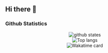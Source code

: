 ## Hi there 👋

<!--
**ccn8-caleb/ccn8-caleb** is a ✨ _special_ ✨ repository because its `README.md` (this file) appears on your GitHub profile.

Here are some ideas to get you started:

- 🔭 I’m currently working on ...
- 🌱 I’m currently learning ...
- 👯 I’m looking to collaborate on ...
- 🤔 I’m looking for help with ...
- 💬 Ask me about ...
- 📫 How to reach me: ...
- 😄 Pronouns: ...
- ⚡ Fun fact: ...
-->

### Github Statistics
<p align="center"> 
  <img src="https://github-readme-stats.vercel.app/api?username=ccn8-caleb&count_private=true&show_icons=true&theme=gotham" alt="github states"> 
  <br>
  <img src="https://github-readme-stats.vercel.app/api/top-langs/?username=ccn8-caleb&layout=compact&theme=gotham" alt="Top langs">
  <br>
  <img src="https://github-readme-stats.vercel.app/api/api/wakatime?username=ccn8-caleb&theme=gotham" alt="Wakatime card">
</p>
